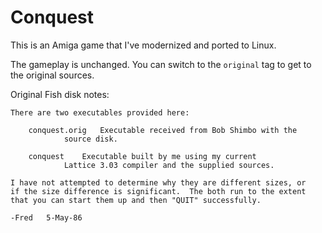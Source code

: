 # Conquest

This is an Amiga game that I've modernized and ported to Linux.

The gameplay is unchanged. You can switch to the `original` tag to get
to the original sources.

Original Fish disk notes:

```
There are two executables provided here:

	conquest.orig	Executable received from Bob Shimbo with the
			source disk.

	conquest	Executable built by me using my current
			Lattice 3.03 compiler and the supplied sources.

I have not attempted to determine why they are different sizes, or
if the size difference is significant.  The both run to the extent
that you can start them up and then "QUIT" successfully.

-Fred	5-May-86
```
